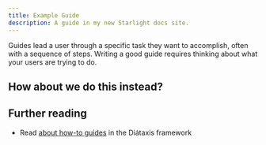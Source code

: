 ```yaml
---
title: Example Guide
description: A guide in my new Starlight docs site.
---
```


Guides lead a user through a specific task they want to accomplish, often with a sequence of steps.
Writing a good guide requires thinking about what your users are trying to do.

## How about we do this instead?





## Further reading

- Read [about how-to guides](https://diataxis.fr/how-to-guides/) in the Diátaxis framework
